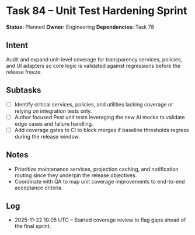 # Task 84 – Unit Test Hardening Sprint

**Status:** Planned
**Owner:** Engineering
**Dependencies:** Task 78

## Intent
Audit and expand unit-level coverage for transparency services, policies, and UI adapters so core logic is validated against regressions before the release freeze.

## Subtasks
- [ ] Identify critical services, policies, and utilities lacking coverage or relying on integration tests only.
- [ ] Author focused Pest unit tests leveraging the new AI mocks to validate edge cases and failure handling.
- [ ] Add coverage gates to CI to block merges if baseline thresholds regress during the release window.

## Notes
- Prioritize maintenance services, projection caching, and notification routing since they underpin the release objectives.
- Coordinate with QA to map unit coverage improvements to end-to-end acceptance criteria.

## Log
- 2025-11-22 10:05 UTC – Started coverage review to flag gaps ahead of the final sprint.
